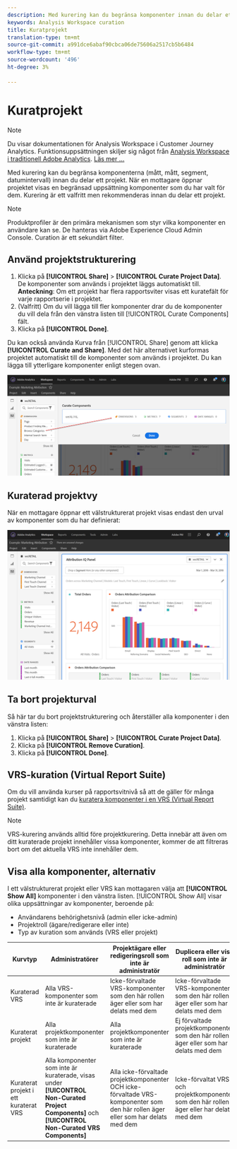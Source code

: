 ```yaml
---
description: Med kurering kan du begränsa komponenter innan du delar ett projekt.
keywords: Analysis Workspace curation
title: Kuratprojekt
translation-type: tm+mt
source-git-commit: a991dce6abaf90cbca06de75606a2517cb5b6484
workflow-type: tm+mt
source-wordcount: '496'
ht-degree: 3%

---
```



# Kuratprojekt

>[!NOTE]
>
>Du visar dokumentationen för Analysis Workspace i Customer Journey Analytics. Funktionsuppsättningen skiljer sig något från [Analysis Workspace i traditionell Adobe Analytics](https://docs.adobe.com/content/help/en/analytics/analyze/analysis-workspace/home.html). [Läs mer …](/help/getting-started/cja-aa.md)

Med kurering kan du begränsa komponenterna (mått, mått, segment, datumintervall) innan du delar ett projekt. När en mottagare öppnar projektet visas en begränsad uppsättning komponenter som du har valt för dem. Kurering är ett valfritt men rekommenderas innan du delar ett projekt.

>[!NOTE]
> Produktprofiler är den primära mekanismen som styr vilka komponenter en användare kan se. De hanteras via Adobe Experience Cloud Admin Console. Curation är ett sekundärt filter.

## Använd projektstrukturering

1. Klicka på **[!UICONTROL Share]** > **[!UICONTROL Curate Project Data]**.
De komponenter som används i projektet läggs automatiskt till.
   **Anteckning**: Om ett projekt har flera rapportsviter visas ett kuratefält för varje rapportserie i projektet.
1. (Valfritt) Om du vill lägga till fler komponenter drar du de komponenter du vill dela från den vänstra listen till [!UICONTROL Curate Components] fält.
1. Klicka på **[!UICONTROL Done]**.

Du kan också använda Kurva från [!UICONTROL Share] genom att klicka **[!UICONTROL Curate and Share]**. Med det här alternativet kurformas projektet automatiskt till de komponenter som används i projektet. Du kan lägga till ytterligare komponenter enligt stegen ovan.

![](assets/curation-field.png)

## Kuraterad projektvy

När en mottagare öppnar ett välstrukturerat projekt visas endast den urval av komponenter som du har definierat:

![](assets/curate-project.png)

## Ta bort projekturval

Så här tar du bort projektstrukturering och återställer alla komponenter i den vänstra listen:

1. Klicka på **[!UICONTROL Share]** > **[!UICONTROL Curate Project Data]**.
1. Klicka på **[!UICONTROL Remove Curation]**.
1. Klicka på **[!UICONTROL Done]**.

## VRS-kuration (Virtual Report Suite)

Om du vill använda kurser på rapportsvitnivå så att de gäller för många projekt samtidigt kan du [kuratera komponenter i en VRS (Virtual Report Suite)](https://docs.adobe.com/content/help/en/analytics/components/virtual-report-suites/vrs-components.html).

>[!NOTE]
> VRS-kurering används alltid före projektkurering. Detta innebär att även om ditt kuraterade projekt innehåller vissa komponenter, kommer de att filtreras bort om det aktuella VRS inte innehåller dem.

## Visa alla komponenter, alternativ

I ett välstrukturerat projekt eller VRS kan mottagaren välja att **[!UICONTROL Show All]** komponenter i den vänstra listen. [!UICONTROL Show All] visar olika uppsättningar av komponenter, beroende på:

* Användarens behörighetsnivå (admin eller icke-admin)
* Projektroll (ägare/redigerare eller inte)
* Typ av kuration som används (VRS eller projekt)

| Kurvtyp | Administratörer | Projektägare eller redigeringsroll som inte är administratör | Duplicera eller visa roll som inte är administratör |
|---|---|---|---|
| Kuraterad VRS | Alla VRS-komponenter som inte är kuraterade | Icke-förvaltade VRS-komponenter som den här rollen äger eller som har delats med dem | Icke-förvaltade VRS-komponenter som den här rollen äger eller som har delats med dem |
| Kuraterat projekt | Alla projektkomponenter som inte är kuraterade | Alla projektkomponenter som inte är kuraterade | Ej förvaltade projektkomponenter som den här rollen äger eller som har delats med dem |
| Kuraterat projekt i ett kuraterat VRS | Alla komponenter som inte är kuraterade, visas under **[!UICONTROL Non-Curated Project Components]** och **[!UICONTROL Non-Curated VRS Components]** | Alla icke-förvaltade projektkomponenter OCH icke-förvaltade VRS-komponenter som den här rollen äger eller som har delats med dem | Icke-förvaltat VRS och projektkomponenter som den här rollen äger eller har delats med dem |
